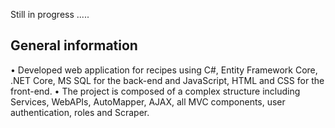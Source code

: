 Still in progress .....

## General information
•	Developed web application for recipes using C#, Entity Framework Core, .NET Core, MS SQL for the back-end and JavaScript, HTML and CSS for the front-end.
•	The project is composed of a complex structure including Services, WebAPIs,
AutoMapper, AJAX, all MVC components, user authentication, roles and Scraper.
